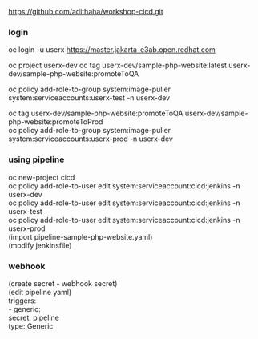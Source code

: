 
https://github.com/adithaha/workshop-cicd.git



### login

oc login -u userx https://master.jakarta-e3ab.open.redhat.com

oc project userx-dev
oc tag userx-dev/sample-php-website:latest userx-dev/sample-php-website:promoteToQA  


oc policy add-role-to-group system:image-puller system:serviceaccounts:userx-test -n userx-dev  

oc tag userx-dev/sample-php-website:promoteToQA userx-dev/sample-php-website:promoteToProd  
oc policy add-role-to-group system:image-puller system:serviceaccounts:userx-prod -n userx-dev  



### using pipeline 

oc new-project cicd  
oc policy add-role-to-user edit system:serviceaccount:cicd:jenkins -n userx-dev  
oc policy add-role-to-user edit system:serviceaccount:cicd:jenkins -n userx-test    
oc policy add-role-to-user edit system:serviceaccount:cicd:jenkins -n userx-prod  
(import pipeline-sample-php-website.yaml)  
(modify jenkinsfile)  

### webhook

(create secret - webhook secret)  
(edit pipeline yaml)  
      triggers:  
        - generic:  
            secret: pipeline  
          type: Generic  
          
          
